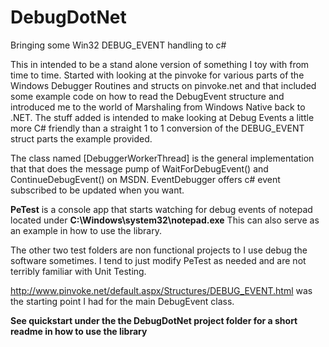 # DebugDotNet
Bringing some Win32 DEBUG_EVENT handling to c#


This in intended to be a stand alone version of something I toy with from time to time.  Started with looking at the pinvoke for various parts of the Windows Debugger Routines and structs on pinvoke.net and that included some example code on how to read the DebugEvent structure and introduced me to the world of Marshaling from Windows Native back to .NET.  The stuff added is intended to make looking at Debug Events a little more C# friendly than a straight 1 to 1 conversion of the DEBUG_EVENT struct parts the example provided. 


The class named [DebuggerWorkerThread] is the general implementation that that does the message pump of WaitForDebugEvent() and ContinueDebugEvent() on MSDN. EventDebugger offers c# event subscribed to be updated when you want. 


**PeTest** is a console app that starts watching for debug events of notepad located under **C:\Windows\system32\notepad.exe**
This can also serve as an example in how to use the library.



The other two test folders are non functional projects to I use debug the software sometimes. I tend to just modify PeTest as needed and are not terribly familiar with Unit Testing.



http://www.pinvoke.net/default.aspx/Structures/DEBUG_EVENT.html was the starting point I had for the main DebugEvent class.


**See quickstart under the the DebugDotNet project folder for a short readme in how to use the library**



